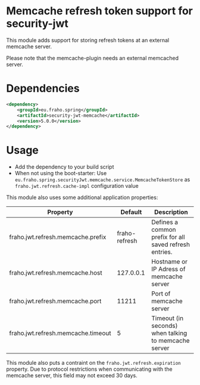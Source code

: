 # Memcache refresh token support for security-jwt

This module adds support for storing refresh tokens at an external memcache server.

Please note that the memcache-plugin needs an external memcached server.

# Dependencies
```xml
<dependency>
    <groupId>eu.fraho.spring</groupId>
    <artifactId>security-jwt-memcache</artifactId>
    <version>5.0.0</version>
</dependency>
```

# Usage
* Add the dependency to your build script
* When not using the boot-starter: Use ```eu.fraho.spring.securityJwt.memcache.service.MemcacheTokenStore``` as ```fraho.jwt.refresh.cache-impl``` configuration value

This module also uses some additional application properties:

| Property                           | Default       | Description                                            |
|------------------------------------|---------------|--------------------------------------------------------|
| fraho.jwt.refresh.memcache.prefix  | fraho-refresh | Defines a common prefix for all saved refresh entries. |
| fraho.jwt.refresh.memcache.host    | 127.0.0.1     | Hostname or IP Adress of memcache server               |
| fraho.jwt.refresh.memcache.port    | 11211         | Port of memcache server                                |
| fraho.jwt.refresh.memcache.timeout | 5             | Timeout (in seconds) when talking to memcache server   |

This module also puts a contraint on the ```fraho.jwt.refresh.expiration``` property.
Due to protocol restrictions when communicating with the memcache server,
this field may not exceed 30 days.
